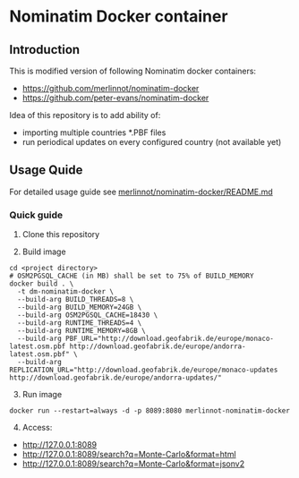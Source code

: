 Nominatim Docker container
==========================

## Introduction

This is modified version of following Nominatim docker containers:

- https://github.com/merlinnot/nominatim-docker
- https://github.com/peter-evans/nominatim-docker

Idea of this repository is to add ability of:
- importing multiple countries *.PBF files
- run periodical updates on every configured country (not available yet)

## Usage Quide

For detailed usage guide see [merlinnot/nominatim-docker/README.md](https://github.com/merlinnot/nominatim-docker/blob/master/README.md)

### Quick guide

1. Clone this repository

2. Build image

```shell
cd <project directory>
# OSM2PGSQL_CACHE (in MB) shall be set to 75% of BUILD_MEMORY
docker build . \
  -t dm-nominatim-docker \
  --build-arg BUILD_THREADS=8 \
  --build-arg BUILD_MEMORY=24GB \
  --build-arg OSM2PGSQL_CACHE=18430 \
  --build-arg RUNTIME_THREADS=4 \
  --build-arg RUNTIME_MEMORY=8GB \
  --build-arg PBF_URL="http://download.geofabrik.de/europe/monaco-latest.osm.pbf http://download.geofabrik.de/europe/andorra-latest.osm.pbf" \
  --build-arg REPLICATION_URL="http://download.geofabrik.de/europe/monaco-updates http://download.geofabrik.de/europe/andorra-updates/"
```
3. Run image
```shell
docker run --restart=always -d -p 8089:8080 merlinnot-nominatim-docker
```
4. Access:
- http://127.0.0.1:8089
- http://127.0.0.1:8089/search?q=Monte-Carlo&format=html
- http://127.0.0.1:8089/search?q=Monte-Carlo&format=jsonv2

